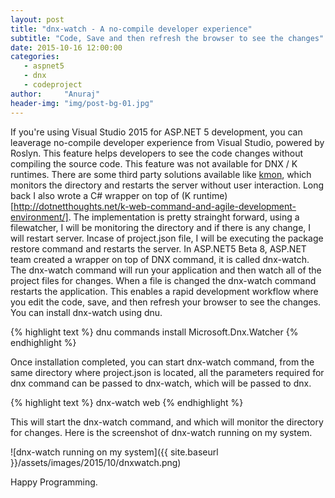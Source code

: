 ```yaml
---
layout: post
title: "dnx-watch - A no-compile developer experience"
subtitle: "Code, Save and then refresh the browser to see the changes"
date: 2015-10-16 12:00:00
categories: 
   - aspnet5
   - dnx
   - codeproject
author:     "Anuraj"
header-img: "img/post-bg-01.jpg"
---
```

If you're using Visual Studio 2015 for ASP.NET 5 development, you can leaverage no-compile developer experience from Visual Studio, powered by Roslyn. This feature helps developers to see the code changes without compiling the source code. This feature was not available for DNX / K runtimes. There are some third party solutions available like [kmon](https://github.com/henriksen/kmon), which monitors the directory and restarts the server without user interaction. Long back I also wrote a C# wrapper on top of (K runtime)[http://dotnetthoughts.net/k-web-command-and-agile-development-environment/]. The implementation is pretty strainght forward, using a filewatcher, I will be monitoring the directory and if there is any change, I will restart server. Incase of project.json file, I will be executing the package restore command and restarts the server. In ASP.NET5 Beta 8, ASP.NET team created a wrapper on top of DNX command, it is called dnx-watch. The dnx-watch command will run your application and then watch all of the project files for changes. When a file is changed the dnx-watch command restarts the application. This enables a rapid development workflow where you edit the code, save, and then refresh your browser to see the changes. You can install dnx-watch using dnu.

{% highlight text %}
dnu commands install Microsoft.Dnx.Watcher
{% endhighlight %}

Once installation completed, you can start dnx-watch command, from the same directory where project.json is located, all the parameters required for dnx command can be passed to dnx-watch, which will be passed to dnx.

{% highlight text %}
dnx-watch web
{% endhighlight %}

This will start the dnx-watch command, and which will monitor the directory for changes. Here is the screenshot of dnx-watch running on my system.

![dnx-watch running on my system]({{ site.baseurl }}/assets/images/2015/10/dnxwatch.png)

Happy Programming.
